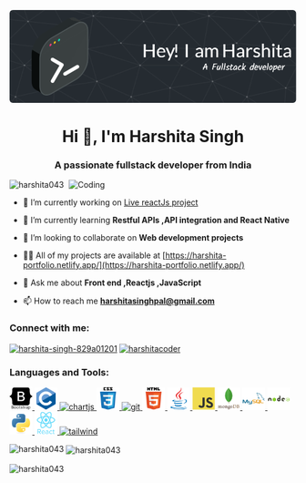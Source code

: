 [![Header](./github-header-image.png)](https://harshita-portfolio.netlify.app/)
<h1 align="center">Hi 👋, I'm Harshita Singh</h1>
<h3 align="center">A passionate fullstack developer from India</h3>
<img align="right" alt="Coding" width="400" src="https://jusmarktech.com/public/a/images/pages/web_development.gif">

<p align="left"> <img src="https://komarev.com/ghpvc/?username=harshita043&label=Profile%20views&color=0e75b6&style=flat" alt="harshita043" /> </p>

- 🔭 I’m currently working on [Live reactJs project](https://anupaatnivesh.com/)

- 🌱 I’m currently learning **Restful APIs ,API integration and React Native**

- 👯 I’m looking to collaborate on **Web development projects**

- 👨‍💻 All of my projects are available at [https://harshita-portfolio.netlify.app/](https://harshita-portfolio.netlify.app/)

- 💬 Ask me about **Front end ,Reactjs ,JavaScript**

- 📫 How to reach me **harshitasinghpal@gmail.com**

<h3 align="left">Connect with me:</h3>
<p align="left">
<a href="https://linkedin.com/in/harshita-singh-829a01201" target="blank"><img align="center" src="https://raw.githubusercontent.com/rahuldkjain/github-profile-readme-generator/master/src/images/icons/Social/linked-in-alt.svg" alt="harshita-singh-829a01201" height="30" width="40" /></a>
<a href="https://www.leetcode.com/harshitacoder" target="blank"><img align="center" src="https://raw.githubusercontent.com/rahuldkjain/github-profile-readme-generator/master/src/images/icons/Social/leet-code.svg" alt="harshitacoder" height="30" width="40" /></a>
</p>

<h3 align="left">Languages and Tools:</h3>
<p align="left"> <a href="https://getbootstrap.com" target="_blank" rel="noreferrer"> <img src="https://raw.githubusercontent.com/devicons/devicon/master/icons/bootstrap/bootstrap-plain-wordmark.svg" alt="bootstrap" width="40" height="40"/> </a> <a href="https://www.cprogramming.com/" target="_blank" rel="noreferrer"> <img src="https://raw.githubusercontent.com/devicons/devicon/master/icons/c/c-original.svg" alt="c" width="40" height="40"/> </a> <a href="https://www.chartjs.org" target="_blank" rel="noreferrer"> <img src="https://www.chartjs.org/media/logo-title.svg" alt="chartjs" width="40" height="40"/> </a> <a href="https://www.w3schools.com/css/" target="_blank" rel="noreferrer"> <img src="https://raw.githubusercontent.com/devicons/devicon/master/icons/css3/css3-original-wordmark.svg" alt="css3" width="40" height="40"/> </a> <a href="https://git-scm.com/" target="_blank" rel="noreferrer"> <img src="https://www.vectorlogo.zone/logos/git-scm/git-scm-icon.svg" alt="git" width="40" height="40"/> </a> <a href="https://www.w3.org/html/" target="_blank" rel="noreferrer"> <img src="https://raw.githubusercontent.com/devicons/devicon/master/icons/html5/html5-original-wordmark.svg" alt="html5" width="40" height="40"/> </a> <a href="https://www.java.com" target="_blank" rel="noreferrer"> <img src="https://raw.githubusercontent.com/devicons/devicon/master/icons/java/java-original.svg" alt="java" width="40" height="40"/> </a> <a href="https://developer.mozilla.org/en-US/docs/Web/JavaScript" target="_blank" rel="noreferrer"> <img src="https://raw.githubusercontent.com/devicons/devicon/master/icons/javascript/javascript-original.svg" alt="javascript" width="40" height="40"/> </a> <a href="https://www.mongodb.com/" target="_blank" rel="noreferrer"> <img src="https://raw.githubusercontent.com/devicons/devicon/master/icons/mongodb/mongodb-original-wordmark.svg" alt="mongodb" width="40" height="40"/> </a> <a href="https://www.mysql.com/" target="_blank" rel="noreferrer"> <img src="https://raw.githubusercontent.com/devicons/devicon/master/icons/mysql/mysql-original-wordmark.svg" alt="mysql" width="40" height="40"/> </a> <a href="https://nodejs.org" target="_blank" rel="noreferrer"> <img src="https://raw.githubusercontent.com/devicons/devicon/master/icons/nodejs/nodejs-original-wordmark.svg" alt="nodejs" width="40" height="40"/> </a> <a href="https://www.python.org" target="_blank" rel="noreferrer"> <img src="https://raw.githubusercontent.com/devicons/devicon/master/icons/python/python-original.svg" alt="python" width="40" height="40"/> </a> <a href="https://reactjs.org/" target="_blank" rel="noreferrer"> <img src="https://raw.githubusercontent.com/devicons/devicon/master/icons/react/react-original-wordmark.svg" alt="react" width="40" height="40"/> </a> <a href="https://tailwindcss.com/" target="_blank" rel="noreferrer"> <img src="https://www.vectorlogo.zone/logos/tailwindcss/tailwindcss-icon.svg" alt="tailwind" width="40" height="40"/> </a> </p>

<p><img align="left" src="https://github-readme-stats.vercel.app/api/top-langs?username=harshita043&show_icons=true&locale=en&layout=compact" alt="harshita043" /></p>

<p>&nbsp;<img align="center" src="https://github-readme-stats.vercel.app/api?username=harshita043&show_icons=true&locale=en" alt="harshita043" /></p>

<p><img align="center" src="https://github-readme-streak-stats.herokuapp.com/?user=harshita043&" alt="harshita043" /></p>
